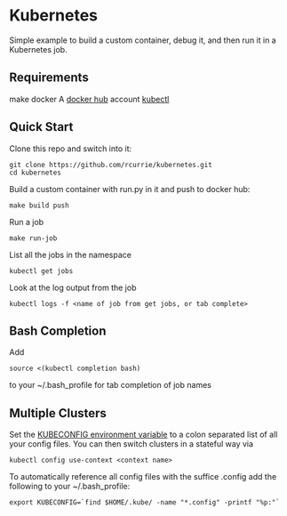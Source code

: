 # Kubernetes
Simple example to build a custom container, debug it, and then run it in a Kubernetes job.

## Requirements
make
docker
A [docker hub](https://hub.docker.com) account
[kubectl](https://kubernetes.io/docs/tasks/tools/install-kubectl/)

## Quick Start
Clone this repo and switch into it:
```
git clone https://github.com/rcurrie/kubernetes.git
cd kubernetes
```
Build a custom container with run.py in it and push to docker hub:
```
make build push
```
Run a job
```
make run-job
```
List all the jobs in the namespace
```
kubectl get jobs
```
Look at the log output from the job
```
kubectl logs -f <name of job from get jobs, or tab complete>
```

## Bash Completion
Add
```
source <(kubectl completion bash)
```
to your ~/.bash_profile for tab completion of job names

## Multiple Clusters
Set the [KUBECONFIG environment variable](https://kubernetes.io/docs/concepts/configuration/organize-cluster-access-kubeconfig/#supporting-multiple-clusters-users-and-authentication-mechanisms) to a colon separated list of all your config files. You can then switch clusters in a stateful way via 
```
kubectl config use-context <context name>
```
To automatically reference all config files with the suffice .config add the following to your ~/.bash_profile:
```
export KUBECONFIG=`find $HOME/.kube/ -name "*.config" -printf "%p:"`
```
